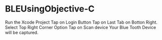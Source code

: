 # BLEUsingObjective-C

Run the Xcode Project
Tap on Login Button
Tap on Last Tab on Botton Right.
Select Top Right Corner Option 
Tap on Scan device
Your Blue Tooth Device will be captured.
